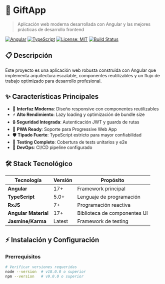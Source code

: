 # 🚀 GiftApp

> Aplicación web moderna desarrollada con Angular y las mejores prácticas de desarrollo frontend

[![Angular](https://img.shields.io/badge/Angular-17-red?logo=angular&logoColor=white)](https://angular.io/)
[![TypeScript](https://img.shields.io/badge/TypeScript-5.0+-blue?logo=typescript&logoColor=white)](https://www.typescriptlang.org/)
[![License: MIT](https://img.shields.io/badge/License-MIT-yellow.svg)](./LICENSE)
[![Build Status](https://img.shields.io/badge/build-passing-brightgreen.svg)](https://github.com/tu-usuario/tu-repo)

## 📋 Descripción

Este proyecto es una aplicación web robusta construida con Angular que implementa arquitectura escalable, componentes reutilizables y un flujo de trabajo optimizado para desarrollo profesional.

## ✨ Características Principales

- 🎨 **Interfaz Moderna**: Diseño responsive con componentes reutilizables
- ⚡ **Alto Rendimiento**: Lazy loading y optimización de bundle size
- 🔒 **Seguridad Integrada**: Autenticación JWT y guards de rutas
- 📱 **PWA Ready**: Soporte para Progressive Web App
- 🛡️ **Tipado Fuerte**: TypeScript estricto para mayor confiabilidad
- 🧪 **Testing Completo**: Cobertura de tests unitarios y e2e
- 🔧 **DevOps**: CI/CD pipeline configurado

## 🛠️ Stack Tecnológico

| Tecnología | Versión | Propósito |
|------------|---------|-----------|
| **Angular** | 17+ | Framework principal |
| **TypeScript** | 5.0+ | Lenguaje de programación |
| **RxJS** | 7+ | Programación reactiva |
| **Angular Material** | 17+ | Biblioteca de componentes UI |
| **Jasmine/Karma** | Latest | Framework de testing |

## ⚡ Instalación y Configuración

### Prerrequisitos

```bash
# Verificar versiones requeridas
node --version  # v18.0.0 o superior
npm --version   # v9.0.0 o superior
